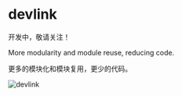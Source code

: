 # devlink

开发中，敬请关注！

More modularity and module reuse, reducing code.

更多的模块化和模块复用，更少的代码。

![devlink](https://qiniuyun.devlink.wiki/0e1bf62a2aae0b264a340da3e603f44fc7223a1e0e363b54cb4a2fe4a6655953.png)
